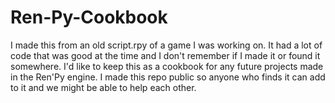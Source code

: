 # Ren-Py-Cookbook

I made this from an old script.rpy of a game I was working on. It had a lot of code that was good at the time and I don't remember if I made it or found it somewhere.
I'd like to keep this as a cookbook for any future projects made in the Ren'Py engine. I made this repo public so anyone who finds it can add to it and we might be able to help each other.
